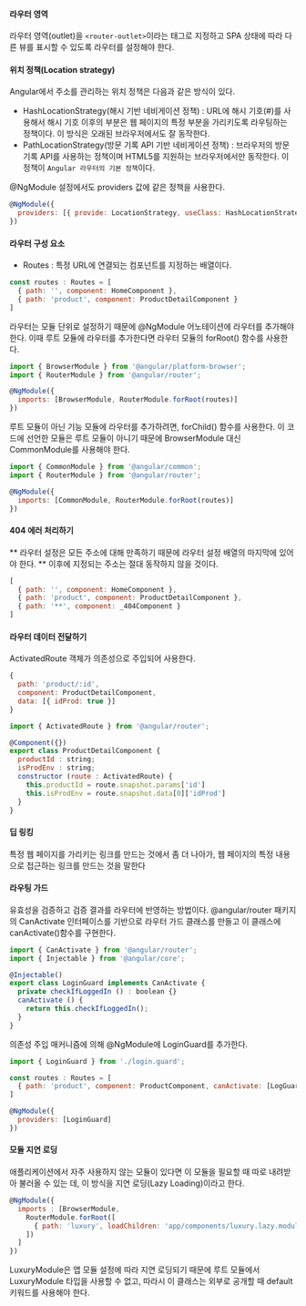 #### 라우터 영역
라우터 영역(outlet)을 `<router-outlet>`이라는 태그로 지정하고 SPA 상태에 따라 다른 뷰를 표시할 수 있도록 라우터를 설정해야 한다.

#### 위치 정책(Location strategy)
Angular에서 주소를 관리하는 위치 정책은 다음과 같은 방식이 있다.
- HashLocationStrategy(해시 기반 네비게이션 정책) : URL에 해시 기호(#)를 사용해서 해시 기호 이후의 부분은 웹 페이지의
특정 부분을 가리키도록 라우팅하는 정책이다. 이 방식은 오래된 브라우저에서도 잘 동작한다.
- PathLocationStrategy(방문 기록 API 기반 네비게이션 정책) : 브라우저의 방문 기록 API를 사용하는 정책이며 HTML5를 지원하는
브라우저에서만 동작한다. 이 정책이 `Angular 라우터의 기본 정책`이다.

@NgModule 설정에서도 providers 값에 같은 정책을 사용한다.
```js
@NgModule({
  providers: [{ provide: LocationStrategy, useClass: HashLocationStrategy }]
})
```

#### 라우터 구성 요소
- Routes : 특정 URL에 연결되는 컴포넌트를 지정하는 배열이다.
```js
const routes : Routes = [
  { path: '', component: HomeComponent },
  { path: 'product', component: ProductDetailComponent }
]
```

라우터는 모듈 단위로 설정하기 때문에 @NgModule 어노테이션에 라우터를 추가해야 한다.
이때 루트 모듈에 라우터를 추가한다면 라우터 모듈의 forRoot() 함수를 사용한다.
```js
import { BrowserModule } from '@angular/platform-browser';
import { RouterModule } from '@angular/router';

@NgModule({
  imports: [BrowserModule, RouterModule.forRoot(routes)]
})
```

루트 모듈이 아닌 기능 모듈에 라우터를 추가하려면, forChild() 함수를 사용한다.
이 코드에 선언한 모듈은 루트 모듈이 아니기 때문에 BrowserModule 대신 CommonModule를 사용해야 한다.
```js
import { CommonModule } from '@angular/common';
import { RouterModule } from '@angular/router';

@NgModule({
  imports: [CommonModule, RouterModule.forRoot(routes)]
})
```

#### 404 에러 처리하기
** 라우터 설정은 모든 주소에 대해 만족하기 때문에 라우터 설정 배열의 마지막에 있어야 한다. ** 이후에 지정되는 주소는 절대 동작하지 않을 것이다.
```js
[
  { path: '', component: HomeComponent },
  { path: 'product', component: ProductDetailComponent },
  { path: '**', component: _404Component }
]
```

#### 라우터 데이터 전달하기
ActivatedRoute 객체가 의존성으로 주입되어 사용한다.
```js
{
  path: 'product/:id',
  component: ProductDetailComponent,
  data: [{ idProd: true }]
}
```
```js
import { ActivatedRoute } from '@angular/router';

@Component({})
export class ProductDetailComponent {
  productId : string;
  isProdEnv : string;
  constructor (route : ActivatedRoute) {
    this.productId = route.snapshot.params['id']
    this.isProdEnv = route.snapshot.data[0]['idProd']
  }
}
```

#### 딥 링킹
특정 웹 페이지를 가리키는 링크를 만드는 것에서 좀 더 나아가, 웹 페이지의 특정 내용으로 접근하는 링크를 만드는 것을 말한다

#### 라우팅 가드
유효성을 검증하고 검증 결과를 라우터에 반영하는 방법이다.
@angular/router 패키지의 CanActivate 인터페이스를 기반으로 라우터 가드 클래스를 만들고 이 클래스에 canActivate()함수를 구현한다.

```js
import { CanActivate } from '@angular/router';
import { Injectable } from '@angular/core';

@Injectable()
export class LoginGuard implements CanActivate {
  private checkIfLoggedIn () : boolean {}
  canActivate () {
    return this.checkIfLoggedIn();
  }
}
```
의존성 주입 매커니즘에 의해 @NgModule에 LoginGuard를 추가한다.
```js
import { LoginGuard } from './login.guard';

const routes : Routes = [
  { path: 'product', component: ProductComponent, canActivate: [LogGuard] }
]

@NgModule({
  providers: [LoginGuard]
})
```

#### 모듈 지연 로딩
애플리케이션에서 자주 사용하지 않는 모듈이 있다면 이 모듈을 필요할 때 따로 내려받아 불러올 수 있는 데,
이 방식을 지연 로딩(Lazy Loading)이라고 한다.
```js
@NgModule({
  imports : [BrowserModule,
    RouterModule.forRoot([
      { path: 'luxury', loadChildren: 'app/components/luxury.lazy.module' }
    ])
  ]
})
```
LuxuryModule은 앱 모듈 설정에 따라 지연 로딩되기 때문에 루트 모듈에서 LuxuryModule 타입을 사용할 수 없고, 따라시 이 클래스는 외부로
공개할 때 default 키워드를 사용해야 한다.